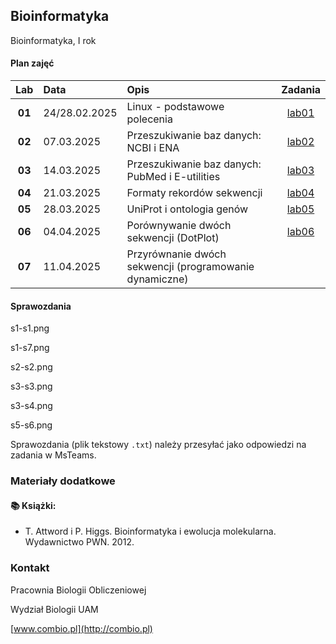 ## Bioinformatyka

Bioinformatyka, I rok

#### Plan zajęć

| Lab | Data | Opis | Zadania |
| :-: | :--|:-- | :-: |
| **01** | 24/28.02.2025 | Linux - podstawowe polecenia  | [lab01](./labs/lab01.md) |
| **02** | 07.03.2025 | Przeszukiwanie baz danych: NCBI i ENA  | [lab02](./labs/lab02.md) |
| **03** | 14.03.2025 | Przeszukiwanie baz danych: PubMed i E-utilities  | [lab03](./labs/lab03.md)|
| **04** | 21.03.2025 | Formaty rekordów sekwencji  |[lab04](./labs/lab04.md)|
| **05** | 28.03.2025 | UniProt i ontologia genów  | [lab05](./labs/lab05.md)|
| **06** | 04.04.2025 | Porównywanie dwóch sekwencji (DotPlot)  |[lab06](./labs/lab06.md) |
| **07** | 11.04.2025 | Przyrównanie dwóch sekwencji (programowanie dynamiczne) | |

#### Sprawozdania

s1-s1.png

s1-s7.png

s2-s2.png

s3-s3.png

s3-s4.png

s5-s6.png

Sprawozdania (plik tekstowy `.txt`) należy przesyłać jako odpowiedzi na zadania w MsTeams.


### Materiały dodatkowe


#### :books: Książki:

* T. Attword i P. Higgs. Bioinformatyka i ewolucja molekularna. Wydawnictwo PWN. 2012.


### Kontakt

Pracownia Biologii Obliczeniowej

Wydział Biologii UAM

[www.combio.pl](http://combio.pl)

